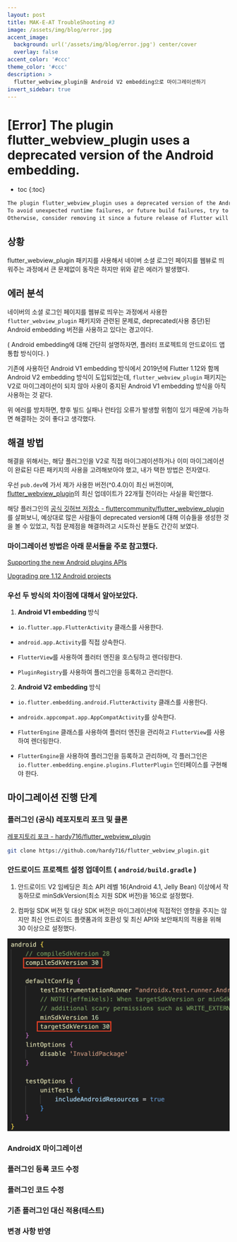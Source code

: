 ```yaml
---
layout: post
title: MAK-E-AT TroubleShooting #3
image: /assets/img/blog/error.jpg
accent_image: 
  background: url('/assets/img/blog/error.jpg') center/cover
  overlay: false
accent_color: '#ccc'
theme_color: '#ccc'
description: >
  flutter_webview_plugin을 Android V2 embedding으로 마이그레이션하기
invert_sidebar: true
---
```


# [Error] The plugin flutter_webview_plugin uses a deprecated version of the Android embedding.

* toc
{:toc}


```bash
The plugin flutter_webview_plugin uses a deprecated version of the Android embedding.
To avoid unexpected runtime failures, or future build failures, try to see if this plugin supports the Android V2 embedding.r
Otherwise, consider removing it since a future release of Flutter will remove these deprecated APIs.
```

## 상황

flutter_webview_plugin 패키지를 사용해서 네이버 소셜 로그인 페이지를 웹뷰로 띄워주는 과정에서 큰 문제없이 동작은 하지만 위와 같은 에러가 발생했다.


## 에러 분석

네이버의 소셜 로그인 페이지를 웹뷰로 띄우는 과정에서 사용한 `flutter_webview_plugin` 패키지와 관련된 문제로, deprecated(사용 중단)된 Android embedding 버전을 사용하고 있다는 경고이다. 

( Android embedding에 대해 간단히 설명하자면, 플러터 프로젝트의 안드로이드 앱 통합 방식이다. )

기존에 사용하던 Android V1 embedding 방식에서 2019년에 Flutter 1.12와 함께 Android V2 embedding 방식이 도입되었는데,
`flutter_webview_plugin` 패키지는 V2로 마이그레이션이 되지 않아 사용이 중지된 Android V1 embedding 방식을 아직 사용하는 것 같다.

위 에러를 방치하면, 향후 빌드 실패나 런타임 오류가 발생할 위험이 있기 때문에 가능하면 해결하는 것이 좋다고 생각했다.


## 해결 방법

해결을 위해서는, 해당 플러그인을 V2로 직접 마이그레이션하거나 이미 마이그레이션이 완료된 다른 패키지의 사용을 고려해보아야 했고, 내가 택한 방법은 전자였다.

우선 `pub.dev`에 가서 제가 사용한 버전(^0.4.0)이 최신 버전이며, [flutter_webview_plugin](https://pub.dev/packages/flutter_webview_plugin)의 최신 업데이트가 22개월 전이라는 사실을 확인했다.

해당 플러그인의 [공식 깃허브 저장소 - fluttercommunity/flutter_webview_plugin](https://github.com/fluttercommunity/flutter_webview_plugin)를 살펴보니, 예상대로 많은 사람들이 deprecated version에 대해 이슈들을 생성한 것을 볼 수 있었고, 직접 문제점을 해결하려고 시도하신 분들도 간간히 보였다. 


### 마이그레이션 방법은 아래 문서들을 주로 참고했다.

[Supporting the new Android plugins APIs](https://docs.flutter.dev/release/breaking-changes/plugin-api-migration)

[Upgrading pre 1.12 Android projects](https://github.com/flutter/flutter/wiki/Upgrading-pre-1.12-Android-projects)


### 우선 두 방식의 차이점에 대해서 알아보았다.

1. **Android V1 embedding** 방식

- `io.flutter.app.FlutterActivity` 클래스를 사용한다.

- `android.app.Activity`를 직접 상속한다.

- `FlutterView`를 사용하여 플러터 엔진을 호스팅하고 렌더링한다.

- `PluginRegistry`를 사용하여 플러그인을 등록하고 관리한다.
    
2. **Android V2 embedding** 방식

- `io.flutter.embedding.android.FlutterActivity` 클래스를 사용한다.

- `androidx.appcompat.app.AppCompatActivity`를 상속한다.

- `FlutterEngine` 클래스를 사용하여 플러터 엔진을 관리하고 `FlutterView`를 사용하여 렌더링한다.

- `FlutterEngine`을 사용하여 플러그인을 등록하고 관리하며, 각 플러그인은 `io.flutter.embedding.engine.plugins.FlutterPlugin` 인터페이스를 구현해야 한다.
    

## 마이그레이션 진행 단계

### 플러그인 (공식) 레포지토리 포크 및 클론

[레포지토리 포크 - hardy716/flutter_webview_plugin](https://github.com/hardy716/flutter_webview_plugin)

```bash
git clone https://github.com/hardy716/flutter_webview_plugin.git
```

### 안드로이드 프로젝트 설정 업데이트 ( `android/build.gradle` )

1. 안드로이드 V2 임베딩은 최소 API 레벨 16(Android 4.1, Jelly Bean) 이상에서 작동하므로 minSdkVersion(최소 지원 SDK 버전)을 16으로 설정했다.

2. 컴파일 SDK 버전 및 대상 SDK 버전은 마이그레이션에 직접적인 영향을 주지는 않지만 최신 안드로이드 플랫폼과의 호환성 및 최신 API와 보안패치의 적용을 위해 30 이상으로 설정했다.

![err-3-1](/assets/img/blog/err-3-1.png)


### AndroidX 마이그레이션

### 플러그인 등록 코드 수정

### 플러그인 코드 수정

### 기존 플러그인 대신 적용(테스트)

### 변경 사항 반영 
